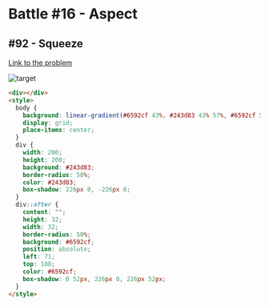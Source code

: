 # Battle #16 - Aspect

## #92 - Squeeze

[Link to the problem](https://cssbattle.dev/play/92)

![target](https://cssbattle.dev/targets/92.png)

```html
<div></div>
<style>
  body {
    background: linear-gradient(#6592cf 43%, #243d83 43% 57%, #6592cf 57%);
    display: grid;
    place-items: center;
  }
  div {
    width: 200;
    height: 200;
    background: #243d83;
    border-radius: 50%;
    color: #243d83;
    box-shadow: 226px 0, -226px 0;
  }
  div::after {
    content: "";
    height: 32;
    width: 32;
    border-radius: 50%;
    background: #6592cf;
    position: absolute;
    left: 71;
    top: 108;
    color: #6592cf;
    box-shadow: 0 52px, 226px 0, 226px 52px;
  }
</style>
```
